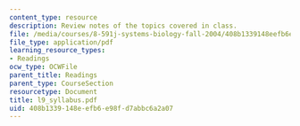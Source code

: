 ```yaml
---
content_type: resource
description: Review notes of the topics covered in class.
file: /media/courses/8-591j-systems-biology-fall-2004/408b1339148eefb6e98fd7abbc6a2a07_l9_syllabus.pdf
file_type: application/pdf
learning_resource_types:
- Readings
ocw_type: OCWFile
parent_title: Readings
parent_type: CourseSection
resourcetype: Document
title: l9_syllabus.pdf
uid: 408b1339-148e-efb6-e98f-d7abbc6a2a07
---
```


